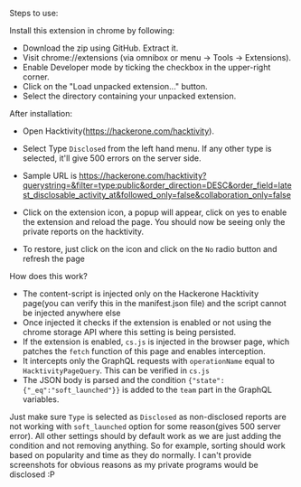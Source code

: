 Steps to use:

Install this extension in chrome by following:

- Download the zip using GitHub. Extract it.
- Visit chrome://extensions (via omnibox or menu -> Tools -> Extensions).
- Enable Developer mode by ticking the checkbox in the upper-right corner.
- Click on the "Load unpacked extension..." button.
- Select the directory containing your unpacked extension.

After installation:

- Open Hacktivity(https://hackerone.com/hacktivity).
- Select Type `Disclosed` from the left hand menu. If any other type is selected, it'll give 500 errors on the server side. 
- Sample URL is https://hackerone.com/hacktivity?querystring=&filter=type:public&order_direction=DESC&order_field=latest_disclosable_activity_at&followed_only=false&collaboration_only=false
- Click on the extension icon, a popup will appear, click on yes to enable the extension and reload the page. You should now be seeing only the private reports on the hacktivity.

- To restore, just click on the icon and click on the `No` radio button and refresh the page

How does this work?
- The content-script is injected only on the Hackerone Hacktivity page(you can verify this in the manifest.json file) and the script cannot be injected anywhere else
- Once injected it checks if the extension is enabled or not using the chrome storage API where this setting is being persisted.
- If the extension is enabled, `cs.js` is injected in the browser page, which patches the `fetch` function of this page and enables interception.
- It intercepts only the GraphQL requests with `operationName` equal to `HacktivityPageQuery`. This can be verified in `cs.js`
- The JSON body is parsed and the condition `{"state":{"_eq":"soft_launched"}}` is added to the `team` part in the GraphQL variables.

Just make sure `Type` is selected as `Disclosed` as non-disclosed reports are not working with `soft_launched` option for some reason(gives 500 server error). All other settings should by default work as we are just adding the condition and not removing anything. So for example, sorting should work based on popularity and time as they do normally. I can't provide screenshots for obvious reasons as my private programs would be disclosed :P
